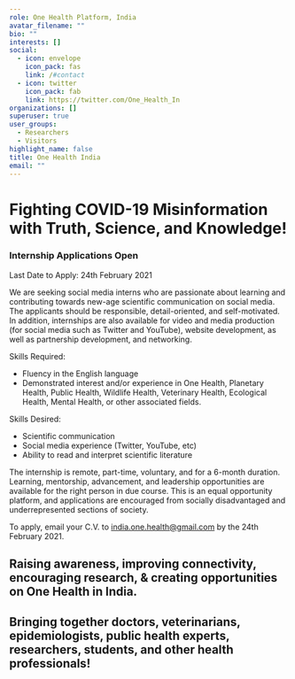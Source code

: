 ```yaml
---
role: One Health Platform, India
avatar_filename: ""
bio: ""
interests: []
social:
  - icon: envelope
    icon_pack: fas
    link: /#contact
  - icon: twitter
    icon_pack: fab
    link: https://twitter.com/One_Health_In
organizations: []
superuser: true
user_groups:
  - Researchers
  - Visitors
highlight_name: false
title: One Health India
email: ""
---
```

# **Fighting COVID-19 Misinformation with Truth, Science, and Knowledge!**

### Internship Applications Open

Last Date to Apply: 24th February 2021

We are seeking social media interns who are passionate about learning and contributing towards new-age scientific communication on social media. The applicants should be responsible, detail-oriented, and self-motivated. In addition, internships are also available for video and media production (for social media such as Twitter and YouTube), website development, as well as partnership development, and networking.

Skills Required: 

* Fluency in the English language
* Demonstrated interest and/or experience in One Health, Planetary Health, Public Health, Wildlife Health, Veterinary Health, Ecological Health, Mental Health, or other associated fields.

Skills Desired: 

* Scientific communication 
* Social media experience (Twitter, YouTube, etc) 
* Ability to read and interpret scientific literature

The internship is remote, part-time, voluntary, and for a 6-month duration. Learning, mentorship, advancement, and leadership opportunities are available for the right person in due course. This is an equal opportunity platform, and applications are encouraged from socially disadvantaged and underrepresented sections of society.

To apply, email your C.V. to [india.one.health@gmail.com](mailto:india.one.health@gmail.com)  by the 24th February 2021.

## **Raising awareness, improving connectivity, encouraging research, & creating opportunities on One Health in India.**

## **Bringing together doctors, veterinarians, epidemiologists, public health experts, researchers, students, and other health professionals!**